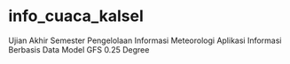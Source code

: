 # info_cuaca_kalsel
Ujian Akhir Semester Pengelolaan Informasi Meteorologi
Aplikasi Informasi Berbasis Data Model GFS 0.25 Degree
